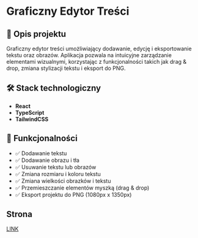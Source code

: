 # Graficzny Edytor Treści

## 📌 Opis projektu

Graficzny edytor treści umożliwiający dodawanie, edycję i eksportowanie tekstu oraz obrazów. Aplikacja pozwala na intuicyjne zarządzanie elementami wizualnymi, korzystając z funkcjonalności takich jak drag & drop, zmiana stylizacji tekstu i eksport do PNG.

## 🛠 Stack technologiczny

- **React**
- **TypeScript**
- **TailwindCSS**

## 🎯 Funkcjonalności

- ✅ Dodawanie tekstu
- ✅ Dodawanie obrazu i tła
- ✅ Usuwanie tekstu lub obrazów
- ✅ Zmiana rozmiaru i koloru tekstu
- ✅ Zmiana wielkości obrazków i tekstu
- ✅ Przemieszczanie elementów myszką (drag & drop)
- ✅ Eksport projektu do PNG (1080px x 1350px)

## Strona

[LINK](https://canvas-editor-ecru.vercel.app)
